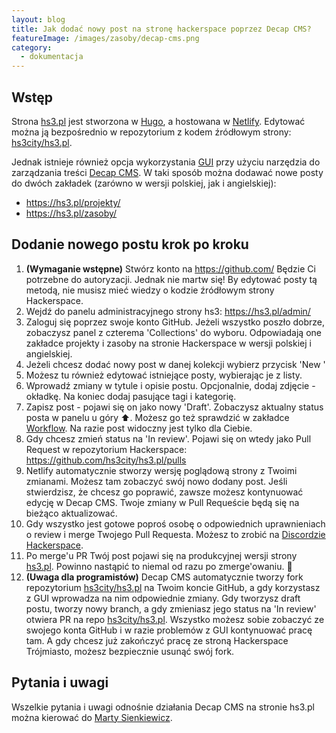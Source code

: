 ```yaml
---
layout: blog
title: Jak dodać nowy post na stronę hackerspace poprzez Decap CMS?
featureImage: /images/zasoby/decap-cms.png
category:
  - dokumentacja
---
```

## Wstęp

Strona [hs3.pl](https://hs3.pl/) jest stworzona w [Hugo](https://gohugo.io/), a hostowana w [Netlify](https://www.netlify.com/). Edytować można ją bezpośrednio w repozytorium z kodem źródłowym strony: [hs3city/hs3.pl](https://github.com/hs3city/hs3.pl).

Jednak istnieje również opcja wykorzystania [GUI](https://pl.wikipedia.org/wiki/Graficzny_interfejs_u%C5%BCytkownika) przy użyciu narzędzia do zarządzania treści [Decap CMS](https://decapcms.org/). W taki sposób można dodawać nowe posty do dwóch zakładek (zarówno w wersji polskiej, jak i angielskiej):

* <https://hs3.pl/projekty/>
* <https://hs3.pl/zasoby/>

## Dodanie nowego postu krok po kroku

1. **(Wymaganie wstępne)** Stwórz konto na <https://github.com/> Będzie Ci potrzebne do autoryzacji. Jednak nie martw się! By edytować posty tą metodą, nie musisz mieć wiedzy o kodzie źródłowym strony Hackerspace.
2. Wejdź do panelu administracyjnego strony hs3: <https://hs3.pl/admin/>
3. Zaloguj się poprzez swoje konto GitHub. Jeżeli wszystko poszło dobrze, zobaczysz panel z czterema 'Collections' do wyboru. Odpowiadają one zakładce projekty i zasoby na stronie Hackerspace w wersji polskiej i angielskiej.
4. Jeżeli chcesz dodać nowy post w danej kolekcji wybierz przycisk 'New <nazwa kolekcji>'
5. Możesz tu również edytować istniejące posty, wybierając je z listy.
6. Wprowadź zmiany w tytule i opisie postu. Opcjonalnie, dodaj zdjęcie - okładkę. Na koniec dodaj pasujące tagi i kategorię. 
7. Zapisz post - pojawi się on jako nowy 'Draft'. Zobaczysz aktualny status posta w panelu u góry ⬆. Możesz go też sprawdzić w zakładce [Workflow](https://hs3.pl/admin/#/workflow)[](https://hs3.pl/admin/). Na razie post widoczny jest tylko dla Ciebie.
8. Gdy chcesz zmień status na 'In review'. Pojawi się on wtedy jako Pull Request[](https://docs.github.com/en/pull-requests/collaborating-with-pull-requests/proposing-changes-to-your-work-with-pull-requests/about-pull-requests) w repozytorium Hackerspace: <https://github.com/hs3city/hs3.pl/pulls>
9. Netlify automatycznie stworzy wersję poglądową strony z Twoimi zmianami. Możesz tam zobaczyć swój nowo dodany post. Jeśli stwierdzisz, że chcesz go poprawić, zawsze możesz kontynuować edycję w Decap CMS. Twoje zmiany w Pull Requeście będą się na bieżąco aktualizować.[](https://github.com/hs3city/hs3.pl/pulls)
10. Gdy wszystko jest gotowe poproś osobę o odpowiednich uprawnieniach o review i merge Twojego Pull Requesta. Możesz to zrobić na [Discordzie Hackerspace](https://discord.com/channels/762566311930101761/1112390625044734044). 
11. Po merge'u PR Twój post pojawi się na produkcyjnej wersji strony [hs3.pl](https://hs3.pl/). Powinno nastąpić to niemal od razu po zmerge'owaniu. 🥳
12. **(Uwaga dla programistów)** Decap CMS automatycznie tworzy fork repozytorium [hs3city/hs3.pl](https://github.com/hs3city/hs3.pl) na Twoim koncie GitHub, a gdy korzystasz z GUI wprowadza na nim odpowiednie zmiany. Gdy tworzysz draft postu, tworzy nowy branch, a gdy zmieniasz jego status na 'In review' otwiera PR na repo [hs3city/hs3.pl](https://github.com/hs3city/hs3.pl). Wszystko możesz sobie zobaczyć ze swojego konta GitHub i w razie problemów z GUI kontynuować pracę tam. A gdy chcesz już zakończyć pracę ze stroną Hackerspace Trójmiasto, możesz bezpiecznie usunąć swój fork.[](https://hs3.pl/admin/)

## Pytania i uwagi

Wszelkie pytania i uwagi odnośnie działania Decap CMS na stronie hs3.pl można kierować do [Marty Sienkiewicz](https://github.com/MartaSien).
